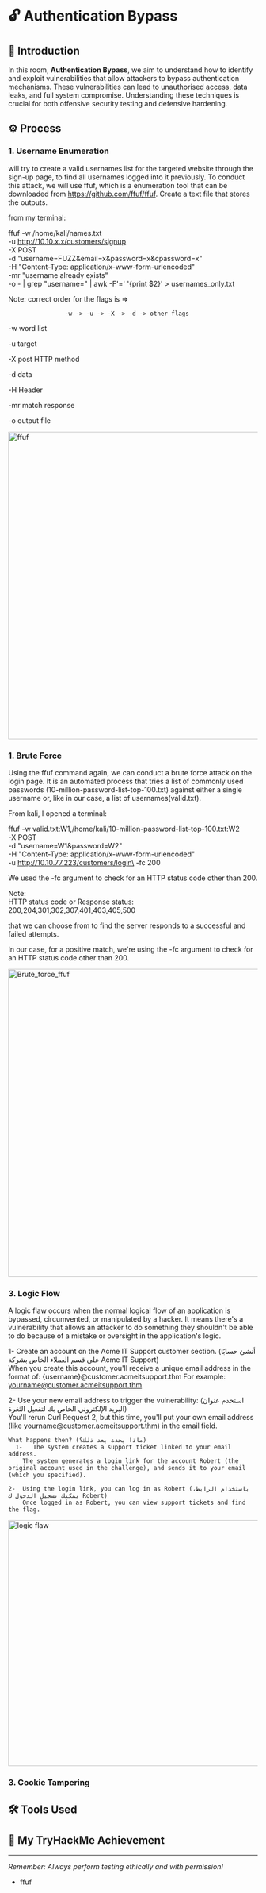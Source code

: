 # 🔓 Authentication Bypass

## 📝 Introduction

In this room, **Authentication Bypass**, we aim to understand how to identify and exploit vulnerabilities that allow attackers to bypass authentication mechanisms. These vulnerabilities can lead to unauthorised access, data leaks, and full system compromise. 
Understanding these techniques is crucial for both offensive security testing and defensive hardening.

## ⚙️ Process

### 1. **Username Enumeration**
will try to create a valid usernames list for the targeted website through the sign-up page, to find all usernames logged into it previously.
To conduct this attack, we will use ffuf, which is a enumeration tool that can be downloaded from https://github.com/ffuf/ffuf.
Create a text file that stores the outputs.

from my terminal:

ffuf -w /home/kali/names.txt \
     -u http://10.10.x.x/customers/signup \
     -X POST \
     -d "username=FUZZ&email=x&password=x&cpassword=x" \
     -H "Content-Type: application/x-www-form-urlencoded" \
     -mr "username already exists" \
    	-o - | grep "username=" | awk -F'=' '{print $2}' > usernames_only.txt

Note: correct order for the flags is =>  
				
					-w -> -u -> -X -> -d -> other flags

-w word list

-u target

-X post HTTP method

-d data

-H Header

-mr match response

-o output file



<img width="1072" height="620" alt="ffuf" src="https://github.com/user-attachments/assets/71de6c3d-75d8-4f0d-b441-0b9fbf7a0a0d" />


### 1. **Brute Force**

Using the ffuf command again, we can conduct a brute force attack on the login page. It is an automated process that tries a list of commonly used passwords (10-million-password-list-top-100.txt) against either a single username or, like in our case, a list of usernames(valid.txt).

From kali, I opened a terminal:

ffuf -w valid.txt:W1,/home/kali/10-million-password-list-top-100.txt:W2\
 -X POST\
 -d "username=W1&password=W2"\
 -H "Content-Type: application/x-www-form-urlencoded"\
 -u http://10.10.77.223/customers/login\
 -fc 200

We used the -fc argument to check for an HTTP status code other than 200.

 Note:		
		 HTTP status code or Response status: 200,204,301,302,307,401,403,405,500

 that we can choose from to find the server responds to a successful and failed attempts. 
 
 In our case, for a positive match, we're using the -fc argument to check for an HTTP status code other than 200.

 

<img width="741" height="621" alt="Brute_force_ffuf" src="https://github.com/user-attachments/assets/07c7ff2e-500e-48b7-95be-931c9fb8cd97" />



### 3. **Logic Flow**

A logic flaw occurs when the normal logical flow of an application is bypassed, circumvented, or manipulated by a hacker. It means there's a vulnerability that allows an attacker to do something they shouldn't be able to do because of a mistake or oversight in the application's logic.



  1-  Create an account on the Acme IT Support customer section. (أنشئ حسابًا على قسم العملاء الخاص بشركة Acme IT Support)  
        When you create this account, you'll receive a unique email address in the format of:
        {username}@customer.acmeitsupport.thm
        For example: yourname@customer.acmeitsupport.thm

 2-   Use your new email address to trigger the vulnerability: (استخدم عنوان البريد الإلكتروني الخاص بك لتفعيل الثغرة)  
        You'll rerun Curl Request 2, but this time, you'll put your own email address (like yourname@customer.acmeitsupport.thm) in the email field.

    What happens then? (ماذا يحدث بعد ذلك؟)  
      1-   The system creates a support ticket linked to your email address.
        The system generates a login link for the account Robert (the original account used in the challenge), and sends it to your email (which you specified).

    2-  Using the login link, you can log in as Robert (باستخدام الرابط، يمكنك تسجيل الدخول ك Robert)  
        Once logged in as Robert, you can view support tickets and find the flag.

		


<img width="885" height="496" alt="logic flaw" src="https://github.com/user-attachments/assets/59a3b8cd-967f-4865-ad28-99c71b798f84" />




### 3. **Cookie Tampering**







## 🛠️ Tools Used





## 🎯 My TryHackMe Achievement







---

*Remember: Always perform testing ethically and with permission!*

- ffuf

